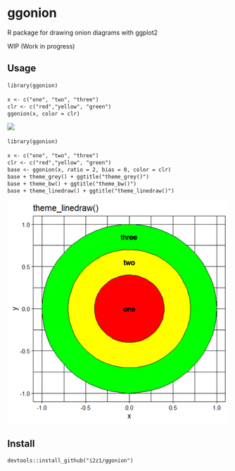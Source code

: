 # ggonion

R package for drawing onion diagrams with ggplot2

WIP (Work in progress)

## Usage

```
library(ggonion)

x <- c("one", "two", "three")
clr <- c("red","yellow", "green")
ggonion(x, color = clr)
```

![](./man/figures/example.png)

```
library(ggonion)

x <- c("one", "two", "three")
clr <- c("red","yellow", "green")
base <- ggonion(x, ratio = 2, bias = 0, color = clr)
base + theme_grey() + ggtitle("theme_grey()")
base + theme_bw() + ggtitle("theme_bw()")
base + theme_linedraw() + ggtitle("theme_linedraw()")
```

![](./man/figures/example_with_themes.png)

## Install

```
devtools::install_github("i2z1/ggonion")
```
